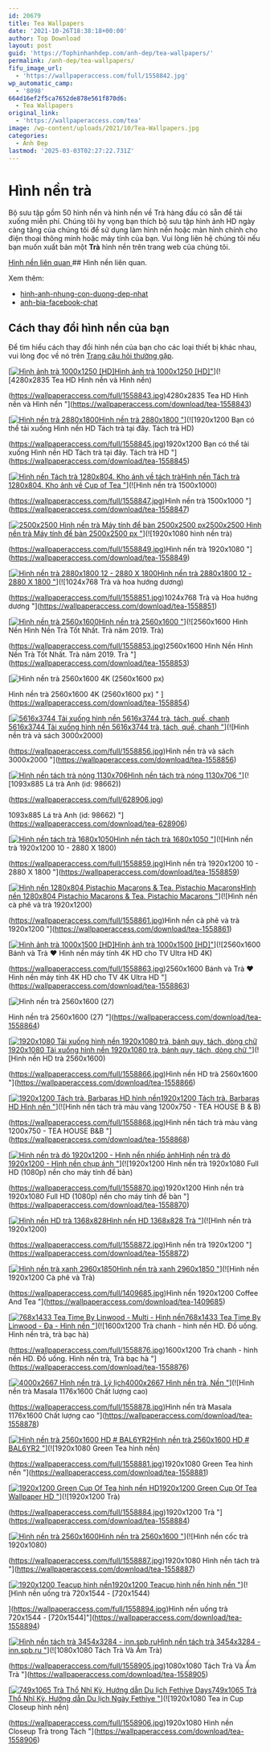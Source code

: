 ```yaml
---
id: 20679
title: Tea Wallpapers
date: '2021-10-26T18:38:18+00:00'
author: Top Download
layout: post
guid: 'https://Tophinhanhdep.com/anh-dep/tea-wallpapers/'
permalink: /anh-dep/tea-wallpapers/
fifu_image_url:
  - 'https://wallpaperaccess.com/full/1558842.jpg'
wp_automatic_camp:
  - '8098'
664d16ef2f5ca7652de878e561f870d6:
  - Tea Wallpapers
original_link:
  - 'https://wallpaperaccess.com/tea'
image: /wp-content/uploads/2021/10/Tea-Wallpapers.jpg
categories:
  - Ảnh Đẹp
lastmod: '2025-03-03T02:27:22.731Z'
---
```

# Hình nền trà

Bộ sưu tập gồm 50 hình nền và hình nền về Trà hàng đầu có sẵn để tải xuống miễn phí. Chúng tôi hy vọng bạn thích bộ sưu tập hình ảnh HD ngày càng tăng của chúng tôi để sử dụng làm hình nền hoặc màn hình chính cho điện thoại thông minh hoặc máy tính của bạn. Vui lòng liên hệ chúng tôi nếu bạn muốn xuất bản một **Trà** hình nền trên trang web của chúng tôi.

[Hình nền liên quan ](#related) ## Hình nền liên quan.

   
 Xem thêm:

   
- [hinh-anh-nhung-con-duong-dep-nhat](https://tophinhanhdep.com/hinh-nen-dep/hinh-anh-nhung-con-duong-dep-nhat/)
- [anh-bia-facebook-chat](https://tophinhanhdep.com/anh-bia/anh-bia-facebook-chat/)

## Cách thay đổi hình nền của bạn

Để tìm hiểu cách thay đổi hình nền của bạn cho các loại thiết bị khác nhau, vui lòng đọc về nó trên [Trang câu hỏi thường gặp](https://tophinhanhdep.com/faq/).

  
[[![Hình ảnh trà 1000x1250 [HD]](https://wallpaperaccess.com/full/1558842.jpg)Hình ảnh trà 1000x1250 \[HD\]"](https://wallpaperaccess.com/download/tea-1558842)](![4280x2835 Tea HD Hình nền và Hình nền)

(https://wallpaperaccess.com/full/1558843.jpg)4280x2835 Tea HD Hình nền và Hình nền "](https://wallpaperaccess.com/download/tea-1558843)

[[![Hình nền trà 2880x1800](https://wallpaperaccess.com/full/1558844.jpg)Hình nền trà 2880x1800 "](https://wallpaperaccess.com/download/tea-1558844)](![1920x1200 Bạn có thể tải xuống Hình nền HD Tách trà tại đây.  Tách trà HD)

(https://wallpaperaccess.com/full/1558845.jpg)1920x1200 Bạn có thể tải xuống Hình nền HD Tách trà tại đây. Tách trà HD "](https://wallpaperaccess.com/download/tea-1558845)

[[![Hình nền Tách trà 1280x804.  Kho ảnh về tách trà](https://wallpaperaccess.com/full/1558846.jpg)Hình nền Tách trà 1280x804. Kho ảnh về Cup of Tea "](https://wallpaperaccess.com/download/tea-1558846)](![Hình nền trà 1500x1000)

(https://wallpaperaccess.com/full/1558847.jpg)Hình nền trà 1500x1000 "](https://wallpaperaccess.com/download/tea-1558847)

[[![2500x2500 Hình nền trà Máy tính để bàn 2500x2500 px](https://wallpaperaccess.com/full/1558848.jpg)2500x2500 Hình nền trà Máy tính để bàn 2500x2500 px "](https://wallpaperaccess.com/download/tea-1558848)](![1920x1080 hình nền trà)

(https://wallpaperaccess.com/full/1558849.jpg)Hình nền trà 1920x1080 "](https://wallpaperaccess.com/download/tea-1558849)

[[![Hình nền trà 2880x1800 12 - 2880 X 1800](https://wallpaperaccess.com/full/1558850.jpg)Hình nền trà 2880x1800 12 - 2880 X 1800 "](https://wallpaperaccess.com/download/tea-1558850)](![1024x768 Trà và hoa hướng dương)

(https://wallpaperaccess.com/full/1558851.jpg)1024x768 Trà và Hoa hướng dương "](https://wallpaperaccess.com/download/tea-1558851)

[[![Hình nền trà 2560x1600](https://wallpaperaccess.com/full/1558852.jpg)Hình nền trà 2560x1600 "](https://wallpaperaccess.com/download/tea-1558852)](![2560x1600 Hình Nền Hình Nền Trà Tốt Nhất.  Trà năm 2019. Trà)

(https://wallpaperaccess.com/full/1558853.jpg)2560x1600 Hình Nền Hình Nền Trà Tốt Nhất. Trà năm 2019. Trà "](https://wallpaperaccess.com/download/tea-1558853)

[![Hình nền trà 2560x1600 4K (2560x1600 px)](https://wallpaperaccess.com/full/1558854.jpg)

Hình nền trà 2560x1600 4K (2560x1600 px) " ](https://wallpaperaccess.com/download/tea-1558854)

[[![5616x3744 Tải xuống hình nền 5616x3744 trà, tách, quế, chanh](https://wallpaperaccess.com/full/1558855.jpg)5616x3744 Tải xuống hình nền 5616x3744 trà, tách, quế, chanh "](https://wallpaperaccess.com/download/tea-1558855)](![Hình nền trà và sách 3000x2000)

(https://wallpaperaccess.com/full/1558856.jpg)Hình nền trà và sách 3000x2000 "](https://wallpaperaccess.com/download/tea-1558856)

[[![Hình nền tách trà nóng 1130x706](https://wallpaperaccess.com/full/1558857.jpg)Hình nền tách trà nóng 1130x706 "](https://wallpaperaccess.com/download/tea-1558857)](![1093x885 Lá trà Anh (id: 98662))

(https://wallpaperaccess.com/full/628906.jpg)

1093x885 Lá trà Anh (id: 98662) "](https://wallpaperaccess.com/download/tea-628906)

[[![Hình nền tách trà 1680x1050](https://wallpaperaccess.com/full/1558858.jpg)Hình nền tách trà 1680x1050 "](https://wallpaperaccess.com/download/tea-1558858)](![Hình nền trà 1920x1200 10 - 2880 X 1800)

(https://wallpaperaccess.com/full/1558859.jpg)Hình nền trà 1920x1200 10 - 2880 X 1800 "](https://wallpaperaccess.com/download/tea-1558859)

[[![Hình nền 1280x804 Pistachio Macarons & Tea.  Pistachio Macarons](https://wallpaperaccess.com/full/1558860.jpg)Hình nền 1280x804 Pistachio Macarons &amp; Tea. Pistachio Macarons "](https://wallpaperaccess.com/download/tea-1558860)](![Hình nền cà phê và trà 1920x1200)

(https://wallpaperaccess.com/full/1558861.jpg)Hình nền cà phê và trà 1920x1200 "](https://wallpaperaccess.com/download/tea-1558861)

[[![Hình ảnh trà 1000x1500 [HD]](https://wallpaperaccess.com/full/1558862.jpg)Hình ảnh trà 1000x1500 \[HD\]"](https://wallpaperaccess.com/download/tea-1558862)](![2560x1600 Bánh và Trà ❤ Hình nền máy tính 4K HD cho TV Ultra HD 4K)

(https://wallpaperaccess.com/full/1558863.jpg)2560x1600 Bánh và Trà ❤ Hình nền máy tính 4K HD cho TV 4K Ultra HD "](https://wallpaperaccess.com/download/tea-1558863)

[![Hình nền trà 2560x1600 (27)](https://wallpaperaccess.com/full/1558864.jpg)

Hình nền trà 2560x1600 (27) "](https://wallpaperaccess.com/download/tea-1558864)

[[![1920x1080 Tải xuống hình nền 1920x1080 trà, bánh quy, tách, dòng chữ](https://wallpaperaccess.com/full/1558865.jpg)1920x1080 Tải xuống hình nền 1920x1080 trà, bánh quy, tách, dòng chữ "](https://wallpaperaccess.com/download/tea-1558865)](![Hình nền HD trà 2560x1600)

(https://wallpaperaccess.com/full/1558866.jpg)Hình nền HD trà 2560x1600 "](https://wallpaperaccess.com/download/tea-1558866)

[[![1920x1200 Tách trà.  Barbaras HD hình nền](https://wallpaperaccess.com/full/1558867.jpg)1920x1200 Tách trà. Barbaras HD Hình nền "](https://wallpaperaccess.com/download/tea-1558867)](![Hình nền tách trà màu vàng 1200x750 - TEA HOUSE B & B)

(https://wallpaperaccess.com/full/1558868.jpg)Hình nền tách trà màu vàng 1200x750 - TEA HOUSE B&amp;B "](https://wallpaperaccess.com/download/tea-1558868)

[[![Hình nền trà đỏ 1920x1200 - Hình nền nhiếp ảnh](https://wallpaperaccess.com/full/1558869.jpg)Hình nền trà đỏ 1920x1200 - Hình nền chụp ảnh "](https://wallpaperaccess.com/download/tea-1558869)](![1920x1200 Hình nền trà 1920x1080 Full HD (1080p) nền cho máy tính để bàn)

(https://wallpaperaccess.com/full/1558870.jpg)1920x1200 Hình nền trà 1920x1080 Full HD (1080p) nền cho máy tính để bàn "](https://wallpaperaccess.com/download/tea-1558870)

[[![Hình nền HD trà 1368x828](https://wallpaperaccess.com/full/1558871.jpg)Hình nền HD 1368x828 Trà "](https://wallpaperaccess.com/download/tea-1558871)](![Hình nền trà 1920x1200)

(https://wallpaperaccess.com/full/1558872.jpg)Hình nền trà 1920x1200 "](https://wallpaperaccess.com/download/tea-1558872)

[[![Hình nền trà xanh 2960x1850](https://wallpaperaccess.com/full/1558873.jpg)Hình nền trà xanh 2960x1850 "](https://wallpaperaccess.com/download/tea-1558873)](![Hình nền 1920x1200 Cà phê và Trà)

(https://wallpaperaccess.com/full/1409685.jpg)Hình nền 1920x1200 Coffee And Tea "](https://wallpaperaccess.com/download/tea-1409685)

[[![768x1433 Tea Time By Linwood - Multi - Hình nền](https://wallpaperaccess.com/full/1558875.jpg)768x1433 Tea Time By Linwood - Đa - Hình nền "](https://wallpaperaccess.com/download/tea-1558875)](![1600x1200 Trà chanh - hình nền HD.  Đồ uống.  Hình nền trà, trà bạc hà)

(https://wallpaperaccess.com/full/1558876.jpg)1600x1200 Trà chanh - hình nền HD. Đồ uống. Hình nền trà, Trà bạc hà "](https://wallpaperaccess.com/download/tea-1558876)

[[![4000x2667 Hình nền trà, Lý lịch](https://wallpaperaccess.com/full/1558877.jpg)4000x2667 Hình nền trà, Nền "](https://wallpaperaccess.com/download/tea-1558877)](![Hình nền trà Masala 1176x1600 Chất lượng cao)

(https://wallpaperaccess.com/full/1558878.jpg)Hình nền trà Masala 1176x1600 Chất lượng cao "](https://wallpaperaccess.com/download/tea-1558878)

[[![Hình nền trà 2560x1600 HD # BAL6YR2](https://wallpaperaccess.com/full/1558880.jpg)Hình nền trà 2560x1600 HD # BAL6YR2 "](https://wallpaperaccess.com/download/tea-1558880)](![1920x1080 Green Tea hình nền)

(https://wallpaperaccess.com/full/1558881.jpg)1920x1080 Green Tea hình nền "](https://wallpaperaccess.com/download/tea-1558881)

[[![1920x1200 Green Cup Of Tea hình nền HD](https://wallpaperaccess.com/full/1558882.jpg)1920x1200 Green Cup Of Tea Wallpaper HD "](https://wallpaperaccess.com/download/tea-1558882)](![1920x1200 Trà)

(https://wallpaperaccess.com/full/1558884.jpg)1920x1200 Trà "](https://wallpaperaccess.com/download/tea-1558884)

[[![Hình nền trà 2560x1600](https://wallpaperaccess.com/full/1558885.jpg)Hình nền trà 2560x1600 "](https://wallpaperaccess.com/download/tea-1558885)](![Hình nền cốc trà 1920x1080)

(https://wallpaperaccess.com/full/1558887.jpg)1920x1080 Hình nền tách trà "](https://wallpaperaccess.com/download/tea-1558887)

[[![1920x1200 Teacup hình nền](https://wallpaperaccess.com/full/1558893.jpg)1920x1200 Teacup hình nền hình nền "](https://wallpaperaccess.com/download/tea-1558893)](![Hình nền uống trà 720x1544 - [720x1544)

](https://wallpaperaccess.com/full/1558894.jpg)Hình nền uống trà 720x1544 - \[720x1544\]"](https://wallpaperaccess.com/download/tea-1558894)

[[![Hình nền tách trà 3454x3284 - inn.spb.ru](https://wallpaperaccess.com/full/1558897.jpg)Hình nền tách trà 3454x3284 - inn.spb.ru "](https://wallpaperaccess.com/download/tea-1558897)](![1080x1080 Tách Trà Và Ấm Trà)

(https://wallpaperaccess.com/full/1558905.jpg)1080x1080 Tách Trà Và Ấm Trà "](https://wallpaperaccess.com/download/tea-1558905)

[[![749x1065 Trà Thổ Nhĩ Kỳ.  Hướng dẫn Du lịch Fethiye Days](https://wallpaperaccess.com/full/31630.jpg)749x1065 Trà Thổ Nhĩ Kỳ. Hướng dẫn Du lịch Ngày Fethiye "](https://wallpaperaccess.com/download/tea-31630)](![1920x1080 Tea in Cup Closeup hình nền)

(https://wallpaperaccess.com/full/1558906.jpg)1920x1080 Hình nền Closeup Trà trong Tách "](https://wallpaperaccess.com/download/tea-1558906)
